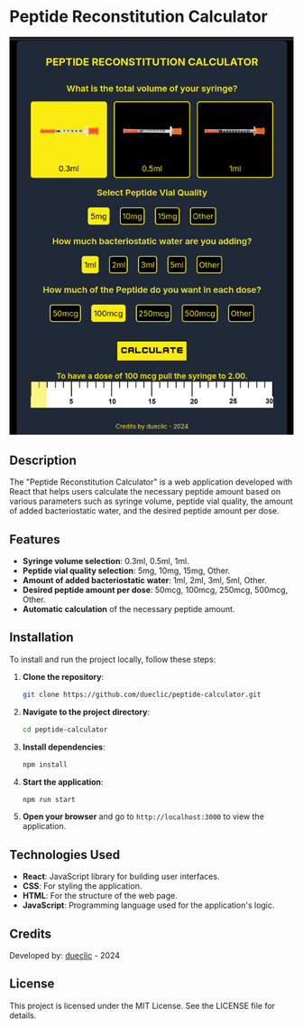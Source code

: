 # Peptide Reconstitution Calculator

![App Screenshot](https://github.com/dueclic/peptide-calculator/raw/main/public/images/screenshot.png?raw=true)

## Description

The "Peptide Reconstitution Calculator" is a web application developed with React that helps users calculate the necessary peptide amount based on various parameters such as syringe volume, peptide vial quality, the amount of added bacteriostatic water, and the desired peptide amount per dose.

## Features

- **Syringe volume selection**: 0.3ml, 0.5ml, 1ml.
- **Peptide vial quality selection**: 5mg, 10mg, 15mg, Other.
- **Amount of added bacteriostatic water**: 1ml, 2ml, 3ml, 5ml, Other.
- **Desired peptide amount per dose**: 50mcg, 100mcg, 250mcg, 500mcg, Other.
- **Automatic calculation** of the necessary peptide amount.

## Installation

To install and run the project locally, follow these steps:

1. **Clone the repository**:
    ```bash
    git clone https://github.com/dueclic/peptide-calculator.git
    ```

2. **Navigate to the project directory**:
    ```bash
    cd peptide-calculator
    ```

3. **Install dependencies**:
    ```bash
    npm install
    ```

4. **Start the application**:
    ```bash
    npm run start
    ```

5. **Open your browser** and go to `http://localhost:3000` to view the application.

## Technologies Used

- **React**: JavaScript library for building user interfaces.
- **CSS**: For styling the application.
- **HTML**: For the structure of the web page.
- **JavaScript**: Programming language used for the application's logic.

## Credits

Developed by: [dueclic](https://www.dueclic.com) - 2024

## License

This project is licensed under the MIT License. See the LICENSE file for details.
